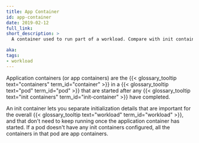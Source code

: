 ```yaml
---
title: App Container
id: app-container
date: 2019-02-12
full_link:
short_description: >
  A container used to run part of a workload. Compare with init container.

aka:
tags:
- workload
---
```

 Application containers (or app containers) are the {{< glossary_tooltip text="containers" term_id="container" >}} in a {{< glossary_tooltip text="pod" term_id="pod" >}} that are started after any {{< glossary_tooltip text="init containers" term_id="init-container" >}} have completed.

<!--more-->

An init container lets you separate initialization details that are important for the overall 
{{< glossary_tooltip text="workload" term_id="workload" >}}, and that don't need to keep running
once the application container has started.
If a pod doesn't have any init containers configured, all the containers in that pod are app containers.
